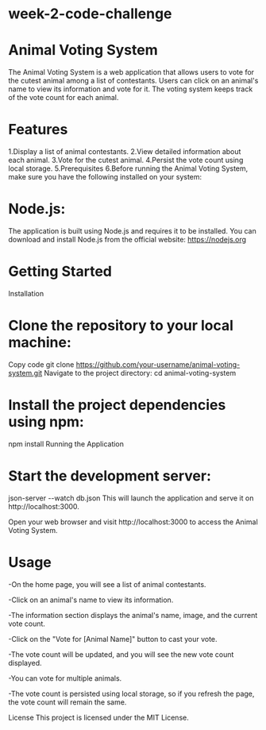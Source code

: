 # week-2-code-challenge

# Animal Voting System
The Animal Voting System is a web application that allows users to vote for the cutest animal among a list of contestants. Users can click on an animal's name to view its information and vote for it. The voting system keeps track of the vote count for each animal.


# Features
1.Display a list of animal contestants.
2.View detailed information about each animal.
3.Vote for the cutest animal.
4.Persist the vote count using local storage.
5.Prerequisites
6.Before running the Animal Voting System, make sure you have the following installed on your system:

# Node.js:
 The application is built using Node.js and requires it to be installed. You can download and install Node.js from the official website: https://nodejs.org
# Getting Started
Installation
# Clone the repository to your local machine:

Copy code
git clone https://github.com/your-username/animal-voting-system.git
Navigate to the project directory:
cd animal-voting-system
# Install the project dependencies using npm:

npm install
Running the Application
# Start the development server:

json-server --watch db.json
This will launch the application and serve it on http://localhost:3000.

Open your web browser and visit http://localhost:3000 to access the Animal Voting System.

# Usage
-On the home page, you will see a list of animal contestants.

-Click on an animal's name to view its information.

-The information section displays the animal's name, image, and the current vote count.

-Click on the "Vote for [Animal Name]" button to cast your vote.

-The vote count will be updated, and you will see the new vote count displayed.

-You can vote for multiple animals.

-The vote count is persisted using local storage, so if you refresh the page, the vote count will remain the same.



License
This project is licensed under the MIT License. 
